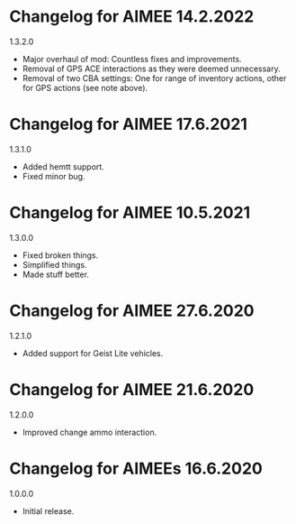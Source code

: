 # Changelog for AIMEE 14.2.2022

1.3.2.0
- Major overhaul of mod: Countless fixes and improvements.
- Removal of GPS ACE interactions as they were deemed unnecessary.
- Removal of two CBA settings: One for range of inventory actions, other for GPS actions (see note above).

# Changelog for AIMEE 17.6.2021

1.3.1.0
- Added hemtt support.
- Fixed minor bug.

# Changelog for AIMEE 10.5.2021

1.3.0.0
- Fixed broken things.
- Simplified things.
- Made stuff better.

# Changelog for AIMEE 27.6.2020

1.2.1.0
- Added support for Geist Lite vehicles.

# Changelog for AIMEE 21.6.2020

1.2.0.0
- Improved change ammo interaction.

# Changelog for AIMEEs 16.6.2020

1.0.0.0
- Initial release.
